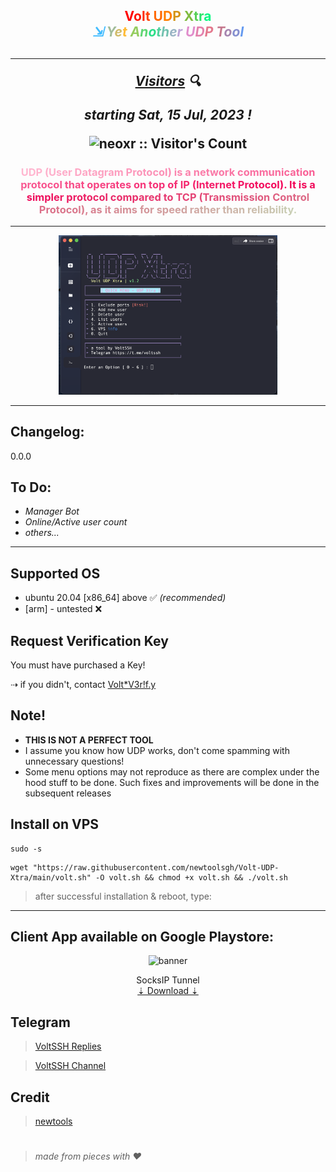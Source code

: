 <h2 align="center"><div><span style="color: #ff0000">V</span><span style="color: #ff1500">o</span><span style="color: #ff2a00">l</span><span style="color: #ff4000">t</span><span style="color: #ff5500"> </span><span style="color: #ff6a00">U</span><span style="color: #ff7f00">D</span><span style="color: #d59315">P</span><span style="color: #aaa72a"> </span><span style="color: #80bb40">X</span><span style="color: #55d055">t</span><span style="color: #2be46a">r</span><span style="color: #00f87f">a</span><br><i><span style="color: #42bcff">⇲</span><span style="color: #71bccd"> </span><span style="color: #a1bc9a">Y</span><span style="color: #d0bb68">e</span><span style="color: #ffbb35">t</span><span style="color: #cac44a"> </span><span style="color: #95cd5f">A</span><span style="color: #60d673">n</span><span style="color: #2bdf88">o</span><span style="color: #4fd19c">t</span><span style="color: #73c2b0">h</span><span style="color: #98b4c4">e</span><span style="color: #bca5d8">r</span><span style="color: #e097ec"> </span><span style="color: #e18dcc">U</span><span style="color: #e382ad">D</span><span style="color: #e4788d">P</span><span style="color: #e56d6d"> </span><span style="color: #c5788e">T</span><span style="color: #a584af">o</span><span style="color: #858fcf">o</span><span style="color: #659af0">l</span></i></div><h2>

----
<p align="center"><i><u>Visitors</u> 🔍</i></p>

<p align="center"><i>starting Sat, 15 Jul, 2023 !</i></p>
<p align="center"><img src="https://profile-counter.glitch.me/{newtoolsgh}/count.svg" alt="neoxr :: Visitor's Count" /></p>


<h3 align="center"><div><span style="color: #ffbad2"></span><span style="color: #ffb8d1"><b></span><span style="color: #ffb7d0">U</span><span style="color: #ffb5cf">D</span><span style="color: #ffb4ce">P</span><span style="color: #feb2cd"> </span><span style="color: #feb1cc">(</span><span style="color: #feafcb">U</span><span style="color: #feadca">s</span><span style="color: #feacc9">e</span><span style="color: #feaac7">r</span><span style="color: #fea9c6"> </span><span style="color: #fea7c5">D</span><span style="color: #fea6c4">a</span><span style="color: #fda4c3">t</span><span style="color: #fda2c2">a</span><span style="color: #fda1c1">g</span><span style="color: #fd9fc0">r</span><span style="color: #fd9ebf">a</span><span style="color: #fd9cbe">m</span><span style="color: #fd9abd"> </span><span style="color: #fd99bc">P</span><span style="color: #fd97bb">r</span><span style="color: #fc96ba">o</span><span style="color: #fc94b9">t</span><span style="color: #fc93b8">o</span><span style="color: #fc91b7">c</span><span style="color: #fc8fb6">o</span><span style="color: #fc8eb5">l</span><span style="color: #fc8cb4">)</span><span style="color: #fc8bb2"></span><span style="color: #fc89b1"></b></span><span style="color: #fb88b0"> </span><span style="color: #fb86af">i</span><span style="color: #fb84ae">s</span><span style="color: #fb83ad"> </span><span style="color: #fb81ac">a</span><span style="color: #fb80ab"> </span><span style="color: #fb7eaa">n</span><span style="color: #fb7da9">e</span><span style="color: #fb7ba8">t</span><span style="color: #fa79a7">w</span><span style="color: #fa78a6">o</span><span style="color: #fa76a5">r</span><span style="color: #fa75a4">k</span><span style="color: #fa73a3"> </span><span style="color: #fa71a2">c</span><span style="color: #fa70a1">o</span><span style="color: #fa6ea0">m</span><span style="color: #fa6d9f">m</span><span style="color: #f96b9d">u</span><span style="color: #f96a9c">n</span><span style="color: #f9689b">i</span><span style="color: #f9669a">c</span><span style="color: #f96599">a</span><span style="color: #f96398">t</span><span style="color: #f96297">i</span><span style="color: #f96096">o</span><span style="color: #f95f95">n</span><span style="color: #f85d94"> </span><span style="color: #f85b93">p</span><span style="color: #f85a92">r</span><span style="color: #f85891">o</span><span style="color: #f85790">t</span><span style="color: #f8558f">o</span><span style="color: #f8548e">c</span><span style="color: #f8528d">o</span><span style="color: #f8508c">l</span><span style="color: #f84f8b"> </span><span style="color: #f74d89">t</span><span style="color: #f74c88">h</span><span style="color: #f74a87">a</span><span style="color: #f74986">t</span><span style="color: #f74785"> </span><span style="color: #f74584">o</span><span style="color: #f74483">p</span><span style="color: #f74282">e</span><span style="color: #f74181">r</span><span style="color: #f63f80">a</span><span style="color: #f63d7f">t</span><span style="color: #f63c7e">e</span><span style="color: #f63a7d">s</span><span style="color: #f6397c"> </span><span style="color: #f6377b">o</span><span style="color: #f6367a">n</span><span style="color: #f63479"> </span><span style="color: #f63278">t</span><span style="color: #f53177">o</span><span style="color: #f52f76">p</span><span style="color: #f52e74"> </span><span style="color: #f52c73">o</span><span style="color: #f52b72">f</span><span style="color: #f52971"> </span><span style="color: #f52770">I</span><span style="color: #f5266f">P</span><span style="color: #f5246e"> </span><span style="color: #f4236d">(</span><span style="color: #f4216c">I</span><span style="color: #f4206b">n</span><span style="color: #f41e6a">t</span><span style="color: #f41c69">e</span><span style="color: #f41b68">r</span><span style="color: #f41967">n</span><span style="color: #f41866">e</span><span style="color: #f41665">t</span><span style="color: #f31464"> </span><span style="color: #f31363">P</span><span style="color: #f31162">r</span><span style="color: #f31061">o</span><span style="color: #f30e5f">t</span><span style="color: #f30d5e">o</span><span style="color: #f30b5d">c</span><span style="color: #f3095c">o</span><span style="color: #f3085b">l</span><span style="color: #f2065a">)</span><span style="color: #f20559">.</span><span style="color: #f20358"> </span><span style="color: #f20257">I</span><span style="color: #f20056">t</span><span style="color: #f20257"> </span><span style="color: #f10458">i</span><span style="color: #f10558">s</span><span style="color: #f10759"> </span><span style="color: #f0095a">a</span><span style="color: #f00b5b"> </span><span style="color: #ef0c5c">s</span><span style="color: #ef0e5c">i</span><span style="color: #ef105d">m</span><span style="color: #ee125e">p</span><span style="color: #ee135f">l</span><span style="color: #ee1560">e</span><span style="color: #ed1760">r</span><span style="color: #ed1961"> </span><span style="color: #ed1b62">p</span><span style="color: #ec1c63">r</span><span style="color: #ec1e64">o</span><span style="color: #ec2064">t</span><span style="color: #eb2265">o</span><span style="color: #eb2366">c</span><span style="color: #ea2567">o</span><span style="color: #ea2768">l</span><span style="color: #ea2968"> </span><span style="color: #e92a69">c</span><span style="color: #e92c6a">o</span><span style="color: #e92e6b">m</span><span style="color: #e8306c">p</span><span style="color: #e8326c">a</span><span style="color: #e8336d">r</span><span style="color: #e7356e">e</span><span style="color: #e7376f">d</span><span style="color: #e73970"> </span><span style="color: #e63a71">t</span><span style="color: #e63c71">o</span><span style="color: #e53e72"> </span><span style="color: #e54073">T</span><span style="color: #e54174">C</span><span style="color: #e44375">P</span><span style="color: #e44575"> </span><span style="color: #e44776">(</span><span style="color: #e34977">T</span><span style="color: #e34a78">r</span><span style="color: #e34c79">a</span><span style="color: #e24e79">n</span><span style="color: #e2507a">s</span><span style="color: #e1517b">m</span><span style="color: #e1537c">i</span><span style="color: #e1557d">s</span><span style="color: #e0577d">s</span><span style="color: #e0587e">i</span><span style="color: #e05a7f">o</span><span style="color: #df5c80">n</span><span style="color: #df5e81"> </span><span style="color: #df6081">C</span><span style="color: #de6182">o</span><span style="color: #de6383">n</span><span style="color: #de6584">t</span><span style="color: #dd6785">r</span><span style="color: #dd6885">o</span><span style="color: #dc6a86">l</span><span style="color: #dc6c87"> </span><span style="color: #dc6e88">P</span><span style="color: #db6f89">r</span><span style="color: #db7189">o</span><span style="color: #db738a">t</span><span style="color: #da758b">o</span><span style="color: #da778c">c</span><span style="color: #da788d">o</span><span style="color: #d97a8d">l</span><span style="color: #d97c8e">)</span><span style="color: #d97e8f">,</span><span style="color: #d87f90"> </span><span style="color: #d88191">a</span><span style="color: #d78391">s</span><span style="color: #d78592"> </span><span style="color: #d78693">i</span><span style="color: #d68894">t</span><span style="color: #d68a95"> </span><span style="color: #d68c95">a</span><span style="color: #d58e96">i</span><span style="color: #d58f97">m</span><span style="color: #d59198">s</span><span style="color: #d49399"> </span><span style="color: #d49599">f</span><span style="color: #d3969a">o</span><span style="color: #d3989b">r</span><span style="color: #d39a9c"> </span><span style="color: #d29c9d">s</span><span style="color: #d29d9e">p</span><span style="color: #d29f9e">e</span><span style="color: #d1a19f">e</span><span style="color: #d1a3a0">d</span><span style="color: #d1a5a1"> </span><span style="color: #d0a6a2">r</span><span style="color: #d0a8a2">a</span><span style="color: #d0aaa3">t</span><span style="color: #cfaca4">h</span><span style="color: #cfada5">e</span><span style="color: #ceafa6">r</span><span style="color: #ceb1a6"> </span><span style="color: #ceb3a7">t</span><span style="color: #cdb4a8">h</span><span style="color: #cdb6a9">a</span><span style="color: #cdb8aa">n</span><span style="color: #ccbaaa"> </span><span style="color: #ccbcab">r</span><span style="color: #ccbdac">e</span><span style="color: #cbbfad">l</span><span style="color: #cbc1ae">i</span><span style="color: #cbc3ae">a</span><span style="color: #cac4af">b</span><span style="color: #cac6b0">i</span><span style="color: #c9c8b1">l</span><span style="color: #c9cab2">i</span><span style="color: #c9cbb2">t</span><span style="color: #c8cdb3">y</span><span style="color: #c8cfb4">.</span></div></h3>


---
<center><img src="https://raw.githubusercontent.com/newtoolsgh/Volt-UDP-Xtra/main/etc/UDPXtra/banner.png" alt="banner" width="350"/></center>

---
## Changelog: 
0.0.0
## To Do:
- _Manager Bot_
- _Online/Active user count_
- _others..._

---

## Supported OS
- ubuntu 20.04 [x86_64] above ✅ _(recommended)_
- [arm] - untested ❌

## Request Verification Key
You must have purchased a Key!

⇢ if you didn't, contact [Volt*V3r!f.y](https://t.me/voltverifybot)

## Note!
- **THIS IS NOT A PERFECT TOOL**
- I assume you know how UDP works, don't come spamming with unnecessary questions! 
- Some menu options may not reproduce as there are complex under the hood stuff to be done.
Such fixes and improvements will be done in the subsequent releases

## Install on VPS
```
sudo -s
``` 
```
wget "https://raw.githubusercontent.com/newtoolsgh/Volt-UDP-Xtra/main/volt.sh" -O volt.sh && chmod +x volt.sh && ./volt.sh
```
> after successful installation & reboot, type:

---
## Client App available on Google Playstore:

<p align="center"><img src="https://play-lh.googleusercontent.com/EJcydUm9JT2yrUiPgGvvkkiQDcdVVI1bmh6upb-W9vhoAMT6EDPgc14aoBvWDYZJbk4=w480-h960-rw" alt="banner" width="100"/></p>

<p align="center">
SocksIP Tunnel<a href="https://play.google.com/store/apps/details?id=com.newtoolsworks.sockstunnel" target="_blank" rel="noreferrer"> <br>⇣ Download ⇣</a>
</p>

## Telegram 
 > [VoltSSH Replies](https://t.me/VoltsshBot)
 
 > [VoltSSH Channel](https://t.me/voltssh)
 

## Credit
 > [newtools](https://t.me/...)

#
  > _made from pieces with ❤️_
#